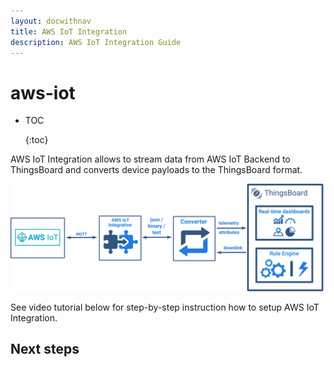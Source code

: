 ```yaml
---
layout: docwithnav
title: AWS IoT Integration
description: AWS IoT Integration Guide
---
```


# aws-iot

* TOC

  {:toc}

AWS IoT Integration allows to stream data from AWS IoT Backend to ThingsBoard and converts device payloads to the ThingsBoard format.

![image](../../../.gitbook/assets/aws-iot-integration.svg)

See video tutorial below for step-by-step instruction how to setup AWS IoT Integration.

## Next steps

